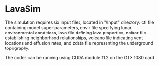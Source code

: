 # LavaSim

The simulation requires six input files, located in "/Input" directory: 
ctl file containing model super-parameters, envir file specifying lunar environmental conditions, lava file defining lava properties, neibor file establishing neighborhood relationships, volcano file indicating vent locations and effusion rates, and zdata file representing the underground topography.

The codes can be running using CUDA module 11.2 on the GTX 1080 card
